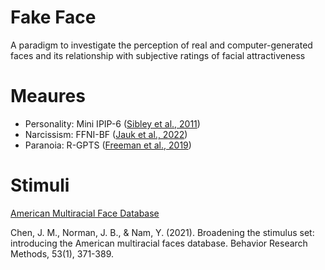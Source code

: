 # Fake Face

A paradigm to investigate the perception of real and computer-generated faces and its relationship with subjective ratings of facial attractiveness

# Meaures
- Personality: Mini IPIP-6 ([Sibley et al., 2011](https://www.researchgate.net/publication/289588930_The_Mini-IPIP6_Validation_and_extension_of_a_short_measure_of_the_Big-Six_factors_of_personality_in_New_Zealand))
- Narcissism: FFNI-BF ([Jauk et al., 2022](https://journals.sagepub.com/doi/10.1177/10731911221075761))
- Paranoia: R-GPTS ([Freeman et al., 2019](https://www.cambridge.org/core/journals/psychological-medicine/article/revised-green-et-al-paranoid-thoughts-scale-rgpts-psychometric-properties-severity-ranges-and-clinical-cutoffs/1386D29D50A94FD3F2F17A56B3C5D368))

# Stimuli 
[American Multiracial Face Database](https://jacquelinemchen.wixsite.com/sciplab/face-database)

Chen, J. M., Norman, J. B., & Nam, Y. (2021). Broadening the stimulus set: introducing the American multiracial faces database. Behavior Research Methods, 53(1), 371-389.
